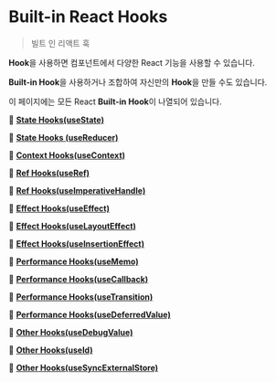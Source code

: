 # Built-in React Hooks

> 빌트 인 리액트 훅

**Hook**을 사용하면 컴포넌트에서 다양한 React 기능을 사용할 수 있습니다.

**Built-in Hook**을 사용하거나 조합하여 자신만의 **Hook**을 만들 수도 있습니다.

이 페이지에는 모든 React **Built-in Hook**이 나열되어 있습니다.

📄 [**State Hooks(useState)**](./001-State%20Hooks(useState).md)

📄 [**State Hooks (useReducer)**](./002-State%20Hooks%20(useReducer).md)

📄 [**Context Hooks(useContext)**](./003-Context%20Hooks(useContext).md)

📄 [**Ref Hooks(useRef)**](./004-Ref%20Hooks(useRef).md)

📄 [**Ref Hooks(useImperativeHandle)**](./005-Ref%20Hooks(useImperativeHandle).md)

📄 [**Effect Hooks(useEffect)**](./006-Effect%20Hooks(useEffect).md)

📄 [**Effect Hooks(useLayoutEffect)**](./007-Effect%20Hooks(useLayoutEffect).md)

📄 [**Effect Hooks(useInsertionEffect)**](./008-Effect%20Hooks(useInsertionEffect).md)

📄 [**Performance Hooks(useMemo)**](./009-Performance%20Hooks(useMemo).md)

📄 [**Performance Hooks(useCallback)**](./010-Performance%20Hooks(useCallback).md)

📄 [**Performance Hooks(useTransition)**](./011-Performance%20Hooks(useTransition).md)

📄 [**Performance Hooks(useDeferredValue)**](./012-Performance%20Hooks(useDeferredValue).md)

📄 [**Other Hooks(useDebugValue)**](./013-Other%20Hooks(useDebugValue).md)

📄 [**Other Hooks(useId)**](./014-Other%20Hooks(useId).md)

📄 [**Other Hooks(useSyncExternalStore)**](./015-Other%20Hooks(useSyncExternalStore).md)

